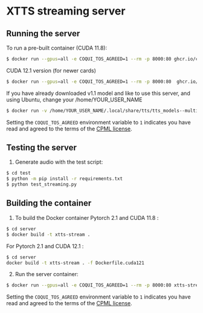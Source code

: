 # XTTS streaming server

## Running the server

To run a pre-built container (CUDA 11.8):

```bash
$ docker run --gpus=all -e COQUI_TOS_AGREED=1 --rm -p 8000:80 ghcr.io/coqui-ai/xtts-streaming-server:latest
```

CUDA 12.1 version (for newer cards) 
```bash
$ docker run --gpus=all -e COQUI_TOS_AGREED=1 --rm -p 8000:80  ghcr.io/coqui-ai/xtts-streaming-server:latest-cuda121
```

If you have already downloaded v1.1 model and like to use this server, and using Ubuntu, change your /home/YOUR_USER_NAME
```bash
$ docker run -v /home/YOUR_USER_NAME/.local/share/tts/tts_models--multilingual--multi-dataset--xtts_v1.1:/root/.local/share/tts/tts_models--multilingual--multi-dataset--xtts_v1.1 --env NVIDIA_DISABLE_REQUIRE=1 --gpus=all -e COQUI_TOS_AGREED=1  --rm -p 8000:80 ghcr.io/coqui-ai/xtts-streaming-server:latest`
```
Setting the `COQUI_TOS_AGREED` environment variable to `1` indicates you have read and agreed to
the terms of the [CPML license](https://coqui.ai/cpml).

## Testing the server

1. Generate audio with the test script:

```bash
$ cd test
$ python -m pip install -r requirements.txt
$ python test_streaming.py
```

## Building the container

1. To build the Docker container Pytorch 2.1 and CUDA 11.8 :

```bash
$ cd server
$ docker build -t xtts-stream .
```
For Pytorch 2.1 and CUDA 12.1 :
```bash
$ cd server
docker build -t xtts-stream . -f Dockerfile.cuda121
```
2. Run the server container:

```bash
$ docker run --gpus=all -e COQUI_TOS_AGREED=1 --rm -p 8000:80 xtts-stream
```

Setting the `COQUI_TOS_AGREED` environment variable to `1` indicates you have read and agreed to
the terms of the [CPML license](https://coqui.ai/cpml).
